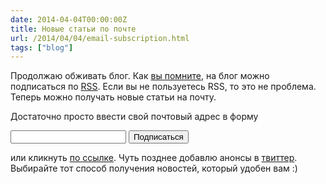```yaml
---
date: 2014-04-04T00:00:00Z
title: Новые статьи по почте
url: /2014/04/04/email-subscription.html
tags: ["blog"]
---
```


Продолжаю обживать блог.
Как [вы помните](/2014/03/22/Opensearch.html),
на блог можно подписаться по [RSS](https://feeds.feedburner.com/bronevichok).
Если вы не пользуетесь RSS, то это не проблема. Теперь можно получать новые статьи на почту.

Достаточно просто ввести свой почтовый адрес в форму

<html><form action="https://feedburner.google.com/fb/a/mailverify" method="post" target="popupwindow" onsubmit="window.open(&#39;https://feedburner.google.com/fb/a/mailverify?uri=bronevichok&#39;, &#39;popupwindow&#39;, &#39;scrollbars=yes,width=550,height=520&#39;);return true"><p><input type="text" name="email"><input type="hidden" value="bronevichok" name="uri"><input type="hidden" name="loc" value="ru_RU"> <input type="submit" value="Подписаться"></form>

или кликнуть <a href="https://feedburner.google.com/fb/a/mailverify?uri=bronevichok">по ссылке</a></html>. Чуть позднее добавлю анонсы в [твиттер](https://twitter.com/estet). Выбирайте
тот способ получения новостей, который удобен вам :)

